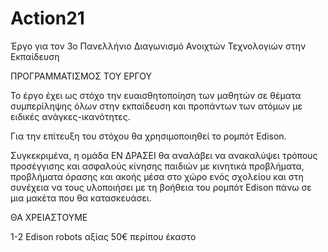 # Action21
Έργο για τον 3ο Πανελλήνιο Διαγωνισμό Ανοιχτών Τεχνολογιών στην Εκπαίδευση

ΠΡΟΓΡΑΜΜΑΤΙΣΜΟΣ ΤΟΥ ΕΡΓΟΥ 

Το έργο έχει ως στόχο την ευαισθητοποίηση των μαθητών σε θέματα συμπερίληψης όλων στην εκπαίδευση και προπάντων των ατόμων με ειδικές ανάγκες-ικανότητες. 

Για την επίτευξη του στόχου θα χρησιμοποιηθεί το ρομπότ Edison. 

Συγκεκριμένα, η ομάδα ΕΝ ΔΡΑΣΕΙ θα αναλάβει να ανακαλύψει τρόπους προσέγγισης και ασφαλούς κίνησης παιδιών με κινητικά προβλήματα, προβλήματα όρασης και ακοής μέσα στο χώρο ενός σχολείου και στη συνέχεια να τους υλοποιήσει με τη βοήθεια του ρομπότ Edison πάνω σε μια μακέτα που θα κατασκευάσει.

ΘΑ ΧΡΕΙΑΣΤΟΥΜΕ

1-2 Edison robots αξίας 50€ περίπου έκαστο

